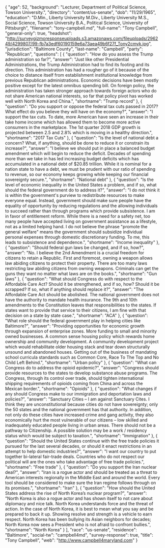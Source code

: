 {
  "age": 52,
  "background": "Lecturer, Department of Political Science, Towson University.",
  "directory": "content/us-senate",
  "dob": "11/29/1965",
  "education": "D.Min., Liberty University M.Div., Liberty University M.S., Social Science, Towson University B.A., Political Science, University of Pittsburgh",
  "filename": "tony-campbell.md",
  "full-name": "Tony Campbell",
  "general-only": true,
  "headshot": "http://surveygizmoresponseuploads.s3.amazonaws.com/fileuploads/296249/4299807/99-fb7a3edf60190159e6a73aea49b6f27f_Tony2cmyk.jpg",
  "jurisdiction": "Baltimore County",
  "last-name": "Campbell",
  "party": "Republican",
  "questions": [
    {
      "question": "How do you assess the Trump administration so far?",
      "answer": "Just like other Presidential Administrations, the Trump Administration had to find its footing and its direction. This administration has had a rougher go of it because of the choice to distance itself from establishment institutional knowledge from previous Republican administrations. Economic decisions have been mostly positive except for the latest omnibus spending bill. On foreign policy, the administration has taken stronger approach towards foreign actors who do not share American national interests, so far that policy pivot has worked well with North Korea and China.",
      "shortname": "Trump record"
    },
    {
      "question": "Do you support or oppose the federal tax cuts passed in 2017? What effect do you believe they will have on the economy?",
      "answer": "I support the tax cuts. To date, more American have seen an increase in their take home income which has allowed them to become more active consumers in the marketplace. The 1st quarter 2018 GDP growth is projected between 2.5 and 2.8% which is moving in a healthy direction.",
      "shortname": "2017 Tax Cuts"
    },
    {
      "question": "Is the level of national debt a concern? What, if anything, should be done to reduce it or constrain its increase?",
      "answer": "I believe we should put in place a balanced budget amendment which will begin to reduce the deficit. Decades of spending more than we take in has led increasing budget deficits which has accumulated in a national debt of $20.85 trillion. While it is nominal for a nation state to have a debt, we must be prudent with our ratio of spending to revenue, so our economy keeps growing while keeping our financial sovereignty secure.",
      "shortname": "National debt"
    },
    {
      "question": "Is the level of economic inequality in the United States a problem, and if so, what should the federal government do to address it?",
      "answer": "I do not think it is within the government's purview to redistribute resources to make everyone equal. Instead, government should make sure people have the equality of opportunity by reducing regulations and the allowing individuals to succeed rather than through programs which provide subsistence. I am in favor of entitlement reform. While there is a need for a safety net, too many people have accepted living on government assistance as a lifestyle, not as a limited helping hand. I do not believe the phrase \"promote the general welfare\" means the government should subsidize individual personal expenses through domestic discretionary funding. To me, this leads to subsistence and dependence.",
      "shortname": "Income inequality"
    },
    {
      "question": "Should federal gun laws be changed, and if so, how?",
      "answer": "No. I believe the 2nd Amendment is a crucial freedom for citizens to retain a Republic. First and foremost, owning a weapon allows law abiding citizens to protect their property. There are too many laws restricting law abiding citizens from owning weapons. Criminals can get the guns they want no matter what laws are on the books.",
      "shortname": "Gun laws"
    },
    {
      "question": "What should Congress do with respect to the Affordable Care Act? Should it be strengthened, and if so, how? Should it be scrapped? If so, what if anything should replace it?",
      "answer": "The Affordable Care Act should be abolished. The national government does not have the authority to mandate health insurance. The 9th and 10th amendments to the Constitution leaves that responsibilities to the states. If states want to provide that service to their citizens, I am fine with that decision on a state by state case.",
      "shortname": "ACA"
    },
    {
      "question": "What role should the federal government play in helping cities like Baltimore?",
      "answer": "Providing opportunities for economic growth through expansion of enterprise zones. More funding to small and minority owned businesses. A common sense housing policy which rewards home ownership and community development. A community development project which would rehabilitate older housing stack and tear down structurally unsound and abandoned houses. Getting out of the business of mandating school curricula standards such as Common Core, Race To The Top and No Child Left Behind.",
      "shortname": "Urban policy"
    },
    {
      "question": "What can Congress do to address the opioid epidemic?",
      "answer": "Congress should provide resources to the states to develop substance abuse programs. The Congress, through its control over trade, should tighten international shipping requirements of opioids coming from China and across the Mexican border.",
      "shortname": "Opioids"
    },
    {
      "question": "What changes if any should Congress make to our immigration and deportation laws and policies?",
      "answer": "Sanctuary Cities – I am against Sanctuary Cites. I think they are unconstitutional because cities do not have sovereignty; only the 50 states and the national government has that authority. In addition, not only do these cities have increased crime and gang activity, they also economically hurt the most vulnerable of our citizens – low skilled and inadequately educated people living in urban areas. There should not be a pathway to Citizenship. A possible solution may be a work / residency status which would be subject to taxation.",
      "shortname": "Immigration"
    },
    {
      "question": "Should the United States continue with the free trade policies it pursued for the last several decades, or should it enact restrictions in an attempt to help domestic industries?",
      "answer": "I want our country to put together bi-lateral fair-trade deals. Countries who do not respect our political will are the ones who take advantage of free trade policies.",
      "shortname": "Free trade"
    },
    {
      "question": "Do you support the Iran nuclear deal?",
      "answer": "Iran is a rogue actor and should be treated as a threat to American interests regionally in the Middle East and around the world. Every tool should be considered to make sure the Iran regime follows through on its promises.",
      "shortname": "Iran"
    },
    {
      "question": "How should the United States address the rise of North Korea’s nuclear program?",
      "answer": "North Korea is also a rogue actor and has shown itself to not care about diplomacy and nice talk. North Korea understands force and the threat of action. In the case of North Korea, it is best to mean what you say and be prepared to back it up. Showing resolve and strength is a vehicle to earn respect. North Korea has been bullying its Asian neighbors for decades; North Korea now sees a President who is not afraid to confront bullies.",
      "shortname": "North Korea"
    }
  ],
  "race": "us-senate",
  "residence": "Baltimore",
  "social-tw": "campbell4md",
  "survey-response": true,
  "title": "Tony Campbell",
  "web": "http://www.campbell4maryland.com"
}
